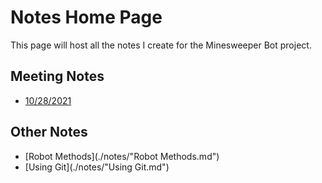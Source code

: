 # Notes Home Page

This page will host all the notes I create for the Minesweeper Bot project.

## Meeting Notes

- [10/28/2021](./meetings/10-28-2021.md)

## Other Notes

- [Robot Methods](./notes/"Robot Methods.md")
- [Using Git](./notes/"Using Git.md")
